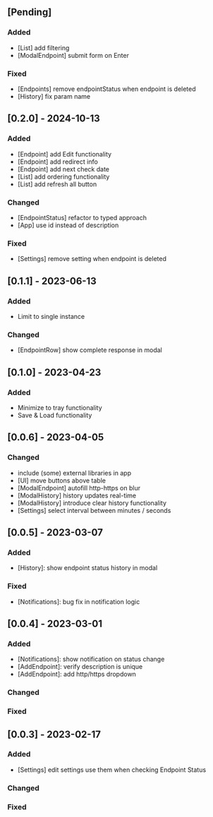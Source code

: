 ## [Pending]
### Added
- [List] add filtering
- [ModalEndpoint] submit form on Enter

### Fixed
- [Endpoints] remove endpointStatus when endpoint is deleted
- [History] fix param name


## [0.2.0] - 2024-10-13
### Added
- [Endpoint] add Edit functionality
- [Endpoint] add redirect info
- [Endpoint] add next check date
- [List] add ordering functionality
- [List] add refresh all button

### Changed
- [EndpointStatus] refactor to typed approach
- [App] use id instead of description

### Fixed
- [Settings] remove setting when endpoint is deleted


## [0.1.1] - 2023-06-13
### Added
- Limit to single instance

### Changed
- [EndpointRow] show complete response in modal

## [0.1.0] - 2023-04-23
### Added
- Minimize to tray functionality
- Save & Load functionality

## [0.0.6] - 2023-04-05
### Changed
- include (some) external libraries in app
- [UI] move buttons above table
- [ModalEndpoint] autofill http-https on blur
- [ModalHistory] history updates real-time
- [ModalHistory] introduce clear history functionality
- [Settings] select interval between minutes / seconds

## [0.0.5] - 2023-03-07
### Added
- [History]: show endpoint status history in modal
 
### Fixed
- [Notifications]: bug fix in notification logic

## [0.0.4] - 2023-03-01
### Added
- [Notifications]: show notification on status change
- [AddEndpoint]: verify description is unique
- [AddEndpoint]: add http/https dropdown
 
### Changed
 
### Fixed

## [0.0.3] - 2023-02-17

### Added
- [Settings] edit settings use them when checking Endpoint Status
 
### Changed
 
### Fixed